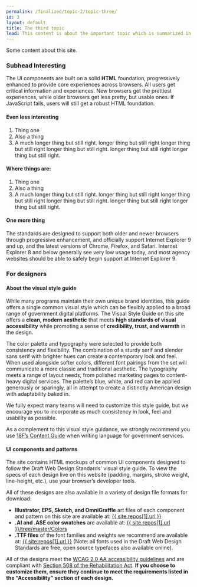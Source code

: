 ```yaml
---
permalink: /finalized/topic-2/topic-three/
id: 3
layout: default
title: The third topic
lead: This content is about the important topic which is summarized in this lead
---
```


<p>Some content about this site.</p>

<h3 class="usa-heading">Subhead Interesting</h3>

<p>The UI components are built on a solid <strong>HTML</strong> foundation, progressively enhanced to provide core experiences across browsers. All users get critical information and experiences. New browsers get the prettiest experiences, while older browsers get less pretty, but usable ones. If JavaScript fails, users will still get a robust HTML foundation.</p>

<h4>Even less interesting</h4>

<ol class="usa-content-list">
  <li>Thing one</li>
  <li>Also a thing</li>
  <li>A much longer thing but still right. longer thing but still right longer thing but still right longer thing but still right. longer thing but still right longer thing but still right. </li>
</ol>

<h4>Where things are:</h4>

<ol class="usa-content-list">
  <li>Thing one</li>
  <li>Also a thing</li>
  <li>A much longer thing but still right. longer thing but still right longer thing but still right longer thing but still right. longer thing but still right longer thing but still right. </li>
</ol>

<h4>One more thing</h4>

<p>The standards are designed to support both older and newer browsers through progressive enhancement, and officially support Internet Explorer 9 and up, and the latest versions of Chrome, Firefox, and Safari. Internet Explorer 8 and below generally see very low usage today, and most agency websites should be able to safely begin support at Internet Explorer 9.</p>

<h3 class="usa-heading">For designers</h3>

<h4>About the visual style guide</h4>
<p>While many programs maintain their own unique brand identities, this guide offers a single common visual style which can be flexibly applied to a broad range of government digital platforms. The Visual Style Guide on this site offers a <strong>clean, modern aesthetic</strong> that meets <strong>high standards of visual accessibility</strong> while promoting a sense of <strong>credibility, trust, and warmth</strong> in the design.</p>
<p>The color palette and typography were selected to provide both consistency and flexibility. The combination of a sturdy serif and slender sans serif with brighter hues can create a contemporary look and feel. When used alongside softer colors, different font pairings from the set will communicate a more classic and traditional aesthetic. The typography meets a range of layout needs; from polished marketing pages to content-heavy digital services. The palette’s blue, white, and red can be applied generously or sparingly, all in attempt to create a distinctly American design with adaptability baked in.</p>
<p>We fully expect many teams will need to customize this style guide, but we encourage you to incorporate as much consistency in look, feel and usability as possible.</p>
<p>As a complement to this visual style guidance, we strongly recommend you use <a href="https://pages.18f.gov/content-guide/">18F’s Content Guide</a> when writing language for government services.</p>

<h4>UI components and patterns</h4>
<p>The site contains HTML mockups of common UI components designed to follow the Draft Web Design Standards' visual style guide. To view the specs of each design live on this website (padding, margins, stroke weight, line-height, etc.), use your browser’s developer tools.</p>
<p>All of these designs are also available in a variety of design file formats for download:</p>
<ul class="usa-content-list">
  <li><strong>Illustrator, EPS, Sketch, and OmniGraffle</strong> art files of each component and pattern on this site are available at: <a href="{{ site.repos[1].url }}">{{ site.repos[1].url }}</a></li>
  <li><strong>.AI and .ASE color swatches</strong> are available at: <a href="{{ site.repos[1].url }}/tree/master/Colors">{{ site.repos[1].url }}/tree/master/Colors</a></li>
  <li><strong>.TTF files</strong> of the font families and weights we recommend are available at: <a href="{{ site.repos[1].url }}">{{ site.repos[1].url }}</a> (Note: all fonts used in the Draft Web Design Standards are free, open source typefaces also available online).</li>
</ul>
<p>All of the designs meet the <a href="http://www.w3.org/TR/WCAG20/">WCAG 2.0 AA accessibility guidelines</a> and are compliant with <a href="http://www.section508.gov/">Section 508 of the Rehabilitation Act</a>. <strong>If you choose to customize them, ensure they continue to meet the requirements listed in the “Accessibility” section of each design.</strong></p>
